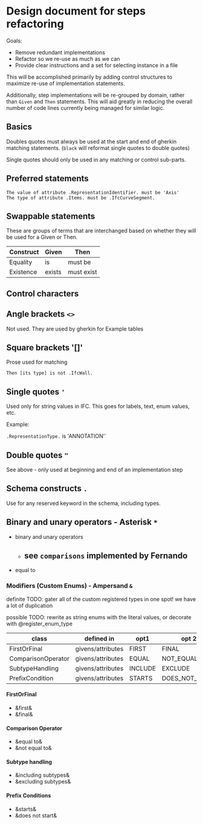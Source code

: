 # Design document for steps refactoring

Goals:

- Remove redundant implementations
- Refactor so we re-use as much as we can
- Provide clear instructions and a set for selecting instance in a file

This will be accomplished primarily by adding control structures
to maximize re-use of implementation statements.

Additionally, step implementations will be re-grouped by domain, rather than
`Given` and `Then` statements.
This will aid greatly in reducing the overall number of code lines currently being managed
for similar logic.

## Basics

Doubles quotes must always be used at the start and end of gherkin matching statements.
(`black` will reformat single quotes to double quotes)

Single quotes should only be used in any matching or control sub-parts.

## Preferred statements

``` gherkin
The value of attribute .RepresentationIdentifier. must be 'Axis'
The type of attribute .Items. must be .IfcCurveSegment.
```

## Swappable statements

These are groups of terms that are interchanged based on whether they will be used for a Given or Then.

| Construct | Given  | Then       |
|-----------|--------|------------|
| Equality  | is     | must be    |
| Existence | exists | must exist |

## Control characters

## Angle brackets `<>`

Not used.
They are used by gherkin for Example tables

## Square brackets '[]'

Prose used for matching

```
Then [its type] is not .IfcWall.
```

## Single quotes `'`

Used only for string values in IFC.
This goes for labels, text, enum values, etc.

Example:

`.RepresentationType.` is 'ANNOTATION'`

## Double quotes `"`

See above - only used at beginning and end of an implementation step

## Schema constructs `.`

Use for any reserved keyword in the schema, including types.

## Binary and unary operators - Asterisk `*`

- binary and unary operators
  - see `comparisons` implemented by Fernando
    - 

- equal to

### Modifiers (Custom Enums) - Ampersand `&`

definite TODO: gater all of the custom registered types in one spot! we have a lot of duplication

possible TODO: rewrite as string enums with the literal values, or decorate with @register_enum_type

| class              | defined in        | opt1    | opt 2          | Notes |
|--------------------|-------------------|---------|----------------|-------|
| FirstOrFinal       | givens/attributes | FIRST   | FINAL          |       | 
| ComparisonOperator | givens/attributes | EQUAL   | NOT_EQUAL      |       | 
| SubtypeHandling    | givens/attributes | INCLUDE | EXCLUDE        |       | 
| PrefixCondition    | givens/attributes | STARTS  | DOES_NOT_START |       | 

#### FirstOrFinal

- &first&
- &final&

#### Comparison Operator

- &equal to&
- &not equal to&

#### Subtype handling

- &including subtypes&
- &excluding subtypes&

#### Prefix Conditions

- &starts&
- &does not start&
